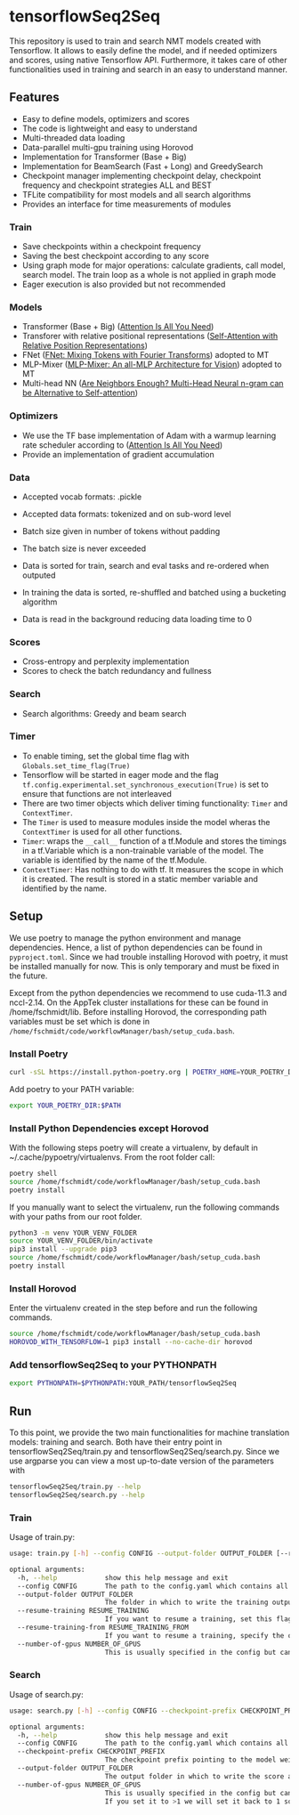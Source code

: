 # tensorflowSeq2Seq
This repository is used to train and search NMT models created with Tensorflow.
It allows to easily define the model, and if needed optimizers and scores, using native Tensorflow API.
Furthermore, it takes care of other functionalities used in training and search in an easy to understand manner.

## Features

- Easy to define models, optimizers and scores
- The code is lightweight and easy to understand
- Multi-threaded data loading
- Data-parallel multi-gpu training using Horovod
- Implementation for Transformer (Base + Big)
- Implementation for BeamSearch (Fast + Long) and GreedySearch
- Checkpoint manager implementing checkpoint delay, checkpoint frequency and checkpoint strategies ALL and BEST
- TFLite compatibility for most models and all search algorithms
- Provides an interface for time measurements of modules


### Train

- Save checkpoints within a checkpoint frequency
- Saving the best checkpoint according to any score
- Using graph mode for major operations: calculate gradients, call model, search model. The train loop as a whole is not applied in graph mode
- Eager execution is also provided but not recommended

### Models

- Transformer (Base + Big) ([Attention Is All You Need](https://arxiv.org/abs/1706.03762))
- Transforer with relative positional representations ([Self-Attention with Relative Position Representations](https://arxiv.org/abs/1803.02155))
- FNet ([FNet: Mixing Tokens with Fourier Transforms](https://arxiv.org/abs/2105.03824)) adopted to MT
- MLP-Mixer ([MLP-Mixer: An all-MLP Architecture for Vision](https://arxiv.org/abs/2105.01601)) adopted to MT
- Multi-head NN ([Are Neighbors Enough? Multi-Head Neural n-gram can be Alternative to Self-attention](https://arxiv.org/abs/2207.13354)) 

### Optimizers

- We use the TF base implementation of Adam with a warmup learning rate scheduler according to ([Attention Is All You Need](https://arxiv.org/abs/1706.03762))
- Provide an implementation of gradient accumulation

### Data

- Accepted vocab formats: .pickle
- Accepted data formats: tokenized and on sub-word level 

- Batch size given in number of tokens without padding
- The batch size is never exceeded
- Data is sorted for train, search and eval tasks and re-ordered when outputed
- In training the data is sorted, re-shuffled and batched using a bucketing algorithm
- Data is read in the background reducing data loading time to 0


### Scores

- Cross-entropy and perplexity implementation
- Scores to check the batch redundancy and fullness

### Search

- Search algorithms: Greedy and beam search

### Timer

- To enable timing, set the global time flag with `Globals.set_time_flag(True)`
- Tensorflow will be started in eager mode and the flag `tf.config.experimental.set_synchronous_execution(True)` is set to ensure that functions are not interleaved
- There are two timer objects which deliver timing functionality: `Timer` and `ContextTimer`.
- The `Timer` is used to measure modules inside the model wheras the `ContextTimer` is used for all other functions.
- `Timer`: wraps the `__call__` function of a tf.Module and stores the timings in a tf.Variable which is a non-trainable variable of the model. The variable is identified by the name of the tf.Module.
- `ContextTimer`: Has nothing to do with tf. It measures the scope in which it is created. The result is stored in a static member variable and identified by the name.

## Setup ##

We use poetry to manage the python environment and manage dependencies.
Hence, a list of python dependencies can be found in `pyproject.toml`.
Since we had trouble installing Horovod with poetry, it must be installed manually for now.
This is only temporary and must be fixed in the future.

Except from the python dependencies we recommend to use cuda-11.3 and nccl-2.14.
On the AppTek cluster installations for these can be found in /home/fschmidt/lib. 
Before installing Horovod, the corresponding path variables must be set which is done in `/home/fschmidt/code/workflowManager/bash/setup_cuda.bash`.

### Install Poetry ####

```bash
curl -sSL https://install.python-poetry.org | POETRY_HOME=YOUR_POETRY_DIR python3 -
```

Add poetry to your PATH variable:
```bash
export YOUR_POETRY_DIR:$PATH
```

### Install Python Dependencies except Horovod ####

With the following steps poetry will create a virtualenv, by default in ~/.cache/pypoetry/virtualenvs.
From the root folder call:
```bash
poetry shell
source /home/fschmidt/code/workflowManager/bash/setup_cuda.bash
poetry install
```

If you manually want to select the virtualenv, run the following commands with your paths from our root folder.
```bash
python3 -m venv YOUR_VENV_FOLDER
source YOUR_VENV_FOLDER/bin/activate
pip3 install --upgrade pip3
source /home/fschmidt/code/workflowManager/bash/setup_cuda.bash
poetry install
```

### Install Horovod ####

Enter the virtualenv created in the step before and run the following commands. 

```bash
source /home/fschmidt/code/workflowManager/bash/setup_cuda.bash
HOROVOD_WITH_TENSORFLOW=1 pip3 install --no-cache-dir horovod
```

### Add tensorflowSeq2Seq to your PYTHONPATH ###

```bash
export PYTHONPATH=$PYTHONPATH:YOUR_PATH/tensorflowSeq2Seq
```

## Run ##

To this point, we provide the two main functionalities for machine translation models: training and search.
Both have their entry point in tensorflowSeq2Seq/train.py and tensorflowSeq2Seq/search.py.
Since we use argparse you can view a most up-to-date version of the parameters with
```bash
tensorflowSeq2Seq/train.py --help
tensorflowSeq2Seq/search.py --help
```

### Train ###

Usage of train.py:

```bash
usage: train.py [-h] --config CONFIG --output-folder OUTPUT_FOLDER [--resume-training RESUME_TRAINING] [--resume-training-from RESUME_TRAINING_FROM] [--number-of-gpus NUMBER_OF_GPUS]

optional arguments:
  -h, --help            show this help message and exit
  --config CONFIG       The path to the config.yaml which contains all user defined parameters.
  --output-folder OUTPUT_FOLDER
                        The folder in which to write the training output (ckpts, learning-rates, perplexities etc.)
  --resume-training RESUME_TRAINING
                        If you want to resume a training, set this flag to 1 and specify the directory with "resume-training-from".
  --resume-training-from RESUME_TRAINING_FROM
                        If you want to resume a training, specify the output directory here. We expect it to have the same layout as a newly created one.
  --number-of-gpus NUMBER_OF_GPUS
                        This is usually specified in the config but can also be overwritten from the cli.
```

### Search ###

Usage of search.py:

```bash
usage: search.py [-h] --config CONFIG --checkpoint-prefix CHECKPOINT_PREFIX [--output-folder OUTPUT_FOLDER] [--number-of-gpus NUMBER_OF_GPUS]

optional arguments:
  -h, --help            show this help message and exit
  --config CONFIG       The path to the config.yaml which contains all user defined parameters. It may or may not match the one trained with. This is up to the user to ensure.
  --checkpoint-prefix CHECKPOINT_PREFIX
                        The checkpoint prefix pointing to the model weights.
  --output-folder OUTPUT_FOLDER
                        The output folder in which to write the score and hypotheses.
  --number-of-gpus NUMBER_OF_GPUS
                        This is usually specified in the config but can also be overwritten from the cli. However, in search this can only be 0 or 1. We do not support multi-gpu decoding.
                        If you set it to >1 we will set it back to 1 so that you dont need to modify the config in search.
```
